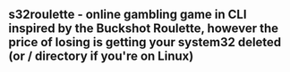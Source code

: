 ## s32roulette - online gambling game in CLI inspired by the Buckshot Roulette, however the price of losing is getting your system32 deleted (or / directory if you're on Linux)
